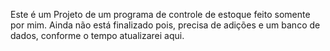 Este é um Projeto de um programa de controle de estoque feito somente por mim. Ainda não está finalizado pois, precisa de adições e um banco de dados, conforme o tempo atualizarei aqui.
